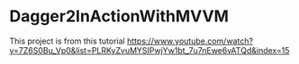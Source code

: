 # Dagger2InActionWithMVVM
This project is from this tutorial https://www.youtube.com/watch?v=7Z6S0Bu_Vp0&list=PLRKyZvuMYSIPwjYw1bt_7u7nEwe6vATQd&index=15 
